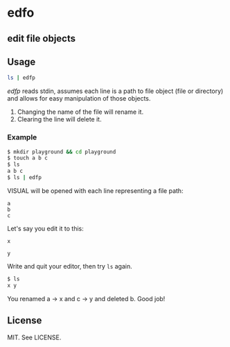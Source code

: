 # edfo
## **ed**it **f**ile **o**bjects

## Usage

```bash
ls | edfp
```

*edfp* reads stdin, assumes each line is a path to file object (file or
directory) and allows for easy manipulation of those objects.

1. Changing the name of the file will rename it.
2. Clearing the line will delete it.

### Example

```bash
$ mkdir playground && cd playground
$ touch a b c
$ ls
a b c
$ ls | edfp
```
VISUAL will be opened with each line representing a file path:

```
a
b
c
```

Let's say you edit it to this:

```
x

y
```

Write and quit your editor, then try `ls` again.

```bash
$ ls
x y
```

You renamed a → x and c → y and deleted b. Good job!

## License

MIT. See LICENSE.
